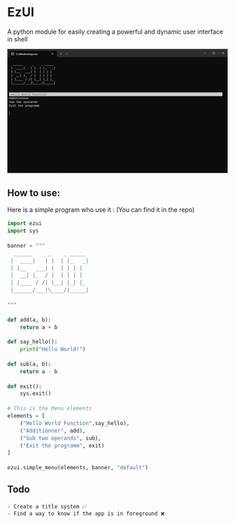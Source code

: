 # EzUI
A python module for easily creating a powerful and dynamic user interface in shell

![](https://github.com/Plunder283/ezui/blob/main/readme_assets/ui_exemple.png)

## How to use:

Here is a simple program who use it : (You can find it in the repo)
```python
import ezui
import sys

banner = """
  ______     _    _ _____ 
 |  ____|   | |  | |_   _|
 | |__   ___| |  | | | |  
 |  __| |_  / |  | | | |  
 | |____ / /| |__| |_| |_ 
 |______/___|\____/|_____|
                          
"""

def add(a, b):
    return a + b

def say_hello():
    print("Hello World!")

def sub(a, b):
    return a - b

def exit():
    sys.exit()

# This is the Menu elements
elements = [
    ("Hello World Function",say_hello),
    ("Additionner", add),
    ("Sub two operands", sub),
    ("Exit the programm", exit)
]

ezui.simple_menu(elements, banner, "default")
```

## Todo
    - Create a title system ✅
    - Find a way to know if the app is in foreground ❌
